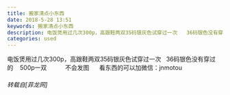 ```yaml
---
title: 搬家清点小东西
date: 2018-5-28 13:51
keywords: 搬家清点小东西
description: 电饭煲用过几次300p，高跟鞋两双35码银灰色试穿过一次   36码银色没有穿过的    500p一双           不会发图      看东西的可以加微信：jnmotou
categories: used
---
```

<td class="t_f" id="postmessage_1369914">

电饭煲用过几次300p，高跟鞋两双35码银灰色试穿过一次   36码银色没有穿过的    500p一双           不会发图      看东西的可以加微信：jnmotou</td>
###### 转载自[菲龙网]